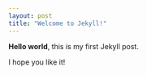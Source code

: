 ```yaml
---
layout: post
title: "Welcome to Jekyll!"
---
```


**Hello world**, this is my first Jekyll post.

I hope you like it!
